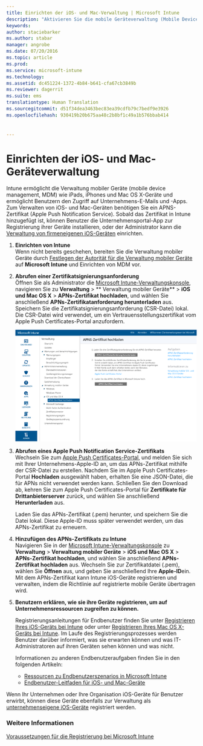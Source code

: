```yaml
---
title: Einrichten der iOS- und Mac-Verwaltung | Microsoft Intune
description: "Aktivieren Sie die mobile Geräteverwaltung (Mobile Device Management, MDM) für iOS-Geräte einschließlich iPads und iPhones sowie Mac OS X-Geräte mit Microsoft Intune."
keywords: 
author: staciebarker
ms.author: stabar
manager: angrobe
ms.date: 07/20/2016
ms.topic: article
ms.prod: 
ms.service: microsoft-intune
ms.technology: 
ms.assetid: dc451224-1372-4b84-b641-cfa67cb3849b
ms.reviewer: dagerrit
ms.suite: ems
translationtype: Human Translation
ms.sourcegitcommit: d51f34dea3463bec83ea39cdfb79c7bedf9e3926
ms.openlocfilehash: 930419b20b675aa48c2b8bf1c49a1b576bbab414


---
```


# <a name="set-up-ios-and-mac-device-management"></a>Einrichten der iOS- und Mac-Geräteverwaltung
Intune ermöglicht die Verwaltung mobiler Geräte (mobile device management, MDM) wie iPads, iPhones und Mac OS X-Geräte und ermöglicht Benutzern den Zugriff auf Unternehmens-E-Mails und -Apps. Zum Verwalten von iOS- und Mac-Geräten benötigen Sie ein APNS-Zertifikat (Apple Push Notification Service). Sobald das Zertifikat in Intune hinzugefügt ist, können Benutzer die Unternehmensportal-App zur Registrierung ihrer Geräte installieren, oder der Administrator kann die [Verwaltung von firmeneigenen iOS-Geräten](enroll-corporate-owned-ios-devices-in-microsoft-intune.md) einrichten.

1.  **Einrichten von Intune**<br>
    Wenn nicht bereits geschehen, bereiten Sie die Verwaltung mobiler Geräte durch [Festlegen der Autorität für die Verwaltung mobiler Geräte](prerequisites-for-enrollment.md#set-mobile-device-management-authority) auf **Microsoft Intune** und Einrichten von MDM vor.

2.  **Abrufen einer Zertifikatsignierungsanforderung**<br>
    Öffnen Sie als Administrator die [Microsoft Intune-Verwaltungskonsole](http://manage.microsoft.com), navigieren Sie zu **Verwaltung** &gt; ** Verwaltung mobiler Geräte** &gt; **iOS und Mac OS X** &gt; **APNs-Zertifikat hochladen**, und wählen Sie anschließend **APNs-Zertifikatanforderung herunterladen** aus. Speichern Sie die Zertifikatsignierungsanforderung (CSR-Datei) lokal. Die CSR-Datei wird verwendet, um ein Vertrauensstellungszertifikat vom Apple Push Certificates-Portal anzufordern.

    ![Dialogfeld „APNs-Zertifikat hochladen“](../media/Intune-iOS-enrollment-with-apns.png)

3.  **Abrufen eines Apple Push Notification Service-Zertifikats**<br>
    Wechseln Sie zum [Apple Push Certificates-Portal](http://go.microsoft.com/fwlink/?LinkId=269844), und melden Sie sich mit Ihrer Unternehmens-Apple-ID an, um das APNs-Zertifikat mithilfe der CSR-Datei zu erstellen. Nachdem Sie im Apple Push Certificates-Portal **Hochladen** ausgewählt haben, erhalten Sie eine JSON-Datei, die für APNs nicht verwendet werden kann. Schließen Sie den Download ab, kehren Sie zum Apple Push Certificates-Portal für **Zertifikate für Drittanbieterserver** zurück, und wählen Sie anschließend **Herunterladen** aus.

    Laden Sie das APNs-Zertifikat (.pem) herunter, und speichern Sie die Datei lokal. Diese Apple-ID muss später verwendet werden, um das APNs-Zertifikat zu erneuern.

4.  **Hinzufügen des APNs-Zertifikats zu Intune**<br>
    Navigieren Sie in der [Microsoft Intune-Verwaltungskonsole](http://manage.microsoft.com) zu **Verwaltung** &gt; **Verwaltung mobiler Geräte** &gt; **iOS und Mac OS X** &gt; **APNs-Zertifikat hochladen**, und wählen Sie anschließend **APNs-Zertifikat hochladen** aus. Wechseln Sie zur Zertifikatdatei (.pem), wählen Sie **Öffnen** aus, und geben Sie anschließend Ihre **Apple-ID**ein. Mit dem APNs-Zertifikat kann Intune iOS-Geräte registrieren und verwalten, indem die Richtlinie auf registrierte mobile Geräte übertragen wird.

5.  **Benutzern erklären, wie sie ihre Geräte registrieren, um auf Unternehmensressourcen zugreifen zu können.**

    Registrierungsanleitungen für Endbenutzer finden Sie unter [Registrieren Ihres iOS-Geräts bei Intune](../enduser/enroll-your-device-in-intune-ios.md) oder unter [Registrieren Ihres Mac OS X-Geräts bei Intune](../enduser/enroll-your-device-in-intune-mac-os-x.md). Im Laufe des Registrierungsprozesses werden Benutzer darüber informiert, was sie erwarten können und was IT-Administratoren auf ihren Geräten sehen können und was nicht.

    Informationen zu anderen Endbenutzeraufgaben finden Sie in den folgenden Artikeln:
    - [Ressourcen zu Endbenutzerszenarios in Microsoft Intune](what-to-tell-your-end-users-about-using-microsoft-intune.md)
    - [Endbenutzer-Leitfaden für iOS- und Mac-Geräte](../enduser/using-your-ios-or-mac-os-x-device-with-intune.md)

Wenn Ihr Unternehmen oder Ihre Organisation iOS-Geräte für Benutzer erwirbt, können diese Geräte ebenfalls zur Verwaltung als [unternehmenseigene iOS-Geräte](enroll-corporate-owned-ios-devices-in-microsoft-intune.md) registriert werden.

### <a name="see-also"></a>Weitere Informationen
[Voraussetzungen für die Registrierung bei Microsoft Intune](prerequisites-for-enrollment.md)



<!--HONumber=Nov16_HO2-->


